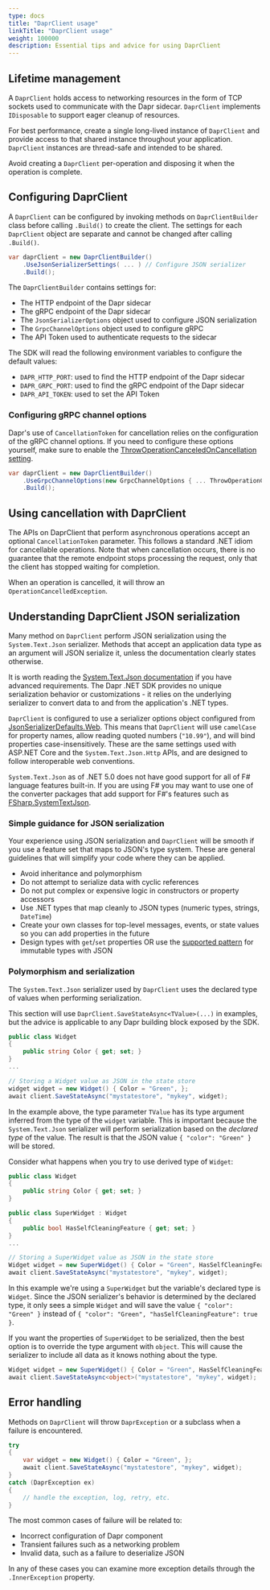 ```yaml
---
type: docs
title: "DaprClient usage"
linkTitle: "DaprClient usage"
weight: 100000
description: Essential tips and advice for using DaprClient
---
```


## Lifetime management

A `DaprClient` holds access to networking resources in the form of TCP sockets used to communicate with the Dapr sidecar. `DaprClient` implements `IDisposable` to support eager cleanup of resources.

For best performance, create a single long-lived instance of `DaprClient` and provide access to that shared instance throughout your application. `DaprClient` instances are thread-safe and intended to be shared.

Avoid creating a `DaprClient` per-operation and disposing it when the operation is complete. 

## Configuring DaprClient

A `DaprClient` can be configured by invoking methods on `DaprClientBuilder` class before calling `.Build()` to create the client. The settings for each `DaprClient` object are separate and cannot be changed after calling `.Build()`.

```C#
var daprClient = new DaprClientBuilder()
    .UseJsonSerializerSettings( ... ) // Configure JSON serializer
    .Build();
```

The `DaprClientBuilder` contains settings for:

- The HTTP endpoint of the Dapr sidecar
- The gRPC endpoint of the Dapr sidecar
- The `JsonSerializerOptions` object used to configure JSON serialization
- The `GrpcChannelOptions` object used to configure gRPC
- The API Token used to authenticate requests to the sidecar

The SDK will read the following environment variables to configure the default values:

- `DAPR_HTTP_PORT`: used to find the HTTP endpoint of the Dapr sidecar
- `DAPR_GRPC_PORT`: used to find the gRPC endpoint of the Dapr sidecar
- `DAPR_API_TOKEN`: used to set the API Token

### Configuring gRPC channel options

Dapr's use of `CancellationToken` for cancellation relies on the configuration of the gRPC channel options. If you need to configure these options yourself, make sure to enable the [ThrowOperationCanceledOnCancellation setting](https://grpc.github.io/grpc/csharp-dotnet/api/Grpc.Net.Client.GrpcChannelOptions.html#Grpc_Net_Client_GrpcChannelOptions_ThrowOperationCanceledOnCancellation).

```C#
var daprClient = new DaprClientBuilder()
    .UseGrpcChannelOptions(new GrpcChannelOptions { ... ThrowOperationCanceledOnCancellation = true })
    .Build();
```

## Using cancellation with DaprClient

The APIs on DaprClient that perform asynchronous operations accept an optional `CancellationToken` parameter. This follows a standard .NET idiom for cancellable operations. Note that when cancellation occurs, there is no guarantee that the remote endpoint stops processing the request, only that the client has stopped waiting for completion.

When an operation is cancelled, it will throw an `OperationCancelledException`. 

## Understanding DaprClient JSON serialization

Many method on `DaprClient` perform JSON serialization using the `System.Text.Json` serializer. Methods that accept an application data type as an argument will JSON serialize it, unless the documentation clearly states otherwise.

It is worth reading the [System.Text.Json documentation](https://docs.microsoft.com/en-us/dotnet/standard/serialization/system-text-json-overview) if you have advanced requirements. The Dapr .NET SDK provides no unique serialization behavior or customizations - it relies on the underlying serializer to convert data to and from the application's .NET types.

`DaprClient` is configured to use a serializer options object configured from [JsonSerializerDefaults.Web](https://docs.microsoft.com/en-us/dotnet/api/system.text.json.jsonserializerdefaults?view=net-5.0). This means that `DaprClient` will use `camelCase` for property names, allow reading quoted numbers (`"10.99"`), and will bind properties case-insensitively. These are the same settings used with ASP.NET Core and the `System.Text.Json.Http` APIs, and are designed to follow interoperable web conventions.

`System.Text.Json` as of .NET 5.0 does not have good support for all of F# language features built-in. If you are using F# you may want to use one of the converter packages that add support for F#'s features such as [FSharp.SystemTextJson](https://github.com/Tarmil/FSharp.SystemTextJson).

### Simple guidance for JSON serialization

Your experience using JSON serialization and `DaprClient` will be smooth if you use a feature set that maps to JSON's type system. These are general guidelines that will simplify your code where they can be applied.

- Avoid inheritance and polymorphism
- Do not attempt to serialize data with cyclic references
- Do not put complex or expensive logic in constructors or property accessors
- Use .NET types that map cleanly to JSON types (numeric types, strings, `DateTime`)
- Create your own classes for top-level messages, events, or state values so you can add properties in the future
- Design types with `get`/`set` properties OR use the [supported pattern](https://docs.microsoft.com/en-us/dotnet/standard/serialization/system-text-json-immutability?pivots=dotnet-5-0) for immutable types with JSON

### Polymorphism and serialization

The `System.Text.Json` serializer used by `DaprClient` uses the declared type of values when performing serialization.

This section will use `DaprClient.SaveStateAsync<TValue>(...)` in examples, but the advice is applicable to any Dapr building block exposed by the SDK.

```C#
public class Widget
{
    public string Color { get; set; }
}
...

// Storing a Widget value as JSON in the state store
widget widget = new Widget() { Color = "Green", };
await client.SaveStateAsync("mystatestore", "mykey", widget);
```

In the example above, the type parameter `TValue` has its type argument inferred from the type of the `widget` variable. This is important because the `System.Text.Json` serializer will perform serialization based on the *declared type* of the value. The result is that the JSON value `{ "color": "Green" }` will be stored.

Consider what happens when you try to use derived type of `Widget`:

```C#
public class Widget
{
    public string Color { get; set; }
}

public class SuperWidget : Widget
{
    public bool HasSelfCleaningFeature { get; set; }
}
...

// Storing a SuperWidget value as JSON in the state store
Widget widget = new SuperWidget() { Color = "Green", HasSelfCleaningFeature = true, };
await client.SaveStateAsync("mystatestore", "mykey", widget);
```

In this example we're using a `SuperWidget` but the variable's declared type is `Widget`. Since the JSON serializer's behavior is determined by the declared type, it only sees a simple `Widget` and will save the value `{ "color": "Green" }` instead of `{ "color": "Green", "hasSelfCleaningFeature": true }`.

If you want the properties of `SuperWidget` to be serialized, then the best option is to override the type argument with `object`. This will cause the serializer to include all data as it knows nothing about the type.

```C#
Widget widget = new SuperWidget() { Color = "Green", HasSelfCleaningFeature = true, };
await client.SaveStateAsync<object>("mystatestore", "mykey", widget);
```

## Error handling

Methods on `DaprClient` will throw `DaprException` or a subclass when a failure is encountered. 

```C#
try
{
    var widget = new Widget() { Color = "Green", };
    await client.SaveStateAsync("mystatestore", "mykey", widget);
}
catch (DaprException ex)
{
    // handle the exception, log, retry, etc.
}
```

The most common cases of failure will be related to:

- Incorrect configuration of Dapr component
- Transient failures such as a networking problem
- Invalid data, such as a failure to deserialize JSON

In any of these cases you can examine more exception details through the `.InnerException` property.
